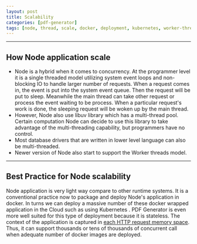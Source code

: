 ```yaml
---
layout: post
title: Scalability
categories: [pdf-generator]
tags: [node, thread, scale, docker, deployment, kubernetes, worker-thread,libuv,database-driver,event-loop, non-block, async]
---
```

---
## How Node application scale
- Node is a hybrid when it comes to concurrency. At the programmer level it is a single threaded model utilizing system event loops and non-blocking IO to handle larger number of requests. When a request comes in, the event is put into the system event queue. Then the request will be put to sleep. Meanwhile the main thread can take other request or process the event waiting to be process. When a particular request's work is done, the sleeping request will be woken up by the main thread. 
- However, Node also use libuv library which has a multi-thread pool. Certain computation Node can decide to use this library to take advantage of the multi-threading capability, but programmers have no control.
- Most database drivers that are written in lower level language can also be multi-threaded.
- Newer version of Node also start to support the Worker threads model.
  
---
## Best Practice for Node scalability
Node application is very light way compare to other runtime systems. It is a conventional practice now to package and deploy Node's application in docker. In turns we can deploy a massive number of these docker wrapped application in the Cloud such as using Kubernetes . PDF Generator is even more well suited for this type of deployment because it is stateless. The context of the application is captured in <u>each HTTP request memory space</u>. Thus, it can support thousands or tens of thousands of concurrent call when adequate number of docker images are deployed.